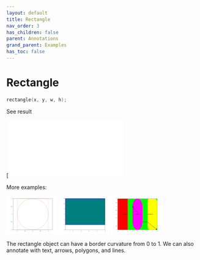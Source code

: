 ```yaml
---
layout: default
title: Rectangle
nav_order: 3
has_children: false
parent: Annotations
grand_parent: Examples
has_toc: false
---
```

# Rectangle

```cpp
rectangle(x, y, w, h);
```


See result

[![e../../../examples/annotations/rectangle/rectangle_1.cpp](examples/annotations/rectangle/rectangle_1.cpp)

More examples:
    
[![e......../../../examples/annotations/rectangle/rectangle_5.cppb.pngample_rectangle_3](docs/examples/annotations/rectangle/rectangle_3_thumb.png)](examples/annotations/rectangle/rectangle_3.cpp)  [![example_rectangle_4](docs/examples/annotations/rectangle/rectangle_4_thumb.png)](examples/annotations/rectangle/rectangle_4.cpp)  [![example_rectangle_5](docs/examples/annotations/rectangle/rectangle_5_thumb.png)](examples/annotations/rectangle/rectangle_5.cpp)
  

The rectangle object can have a border curvature from $0$ to $1$. We can also annotate with text, arrows, polygons, and lines.
  


